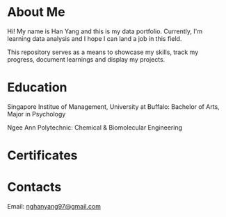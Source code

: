 # About Me
Hi! My name is Han Yang and this is my data portfolio. Currently, I'm learning data analysis and I hope I can land a job in this field. 

This repository serves as a means to showcase my skills, track my progress, document learnings and display my projects.

# Education
Singapore Institue of Management, University at Buffalo: Bachelor of Arts, Major in Psychology

Ngee Ann Polytechnic: Chemical & Biomolecular Engineering

# Certificates


# Contacts
Email: nghanyang97@gmail.com
